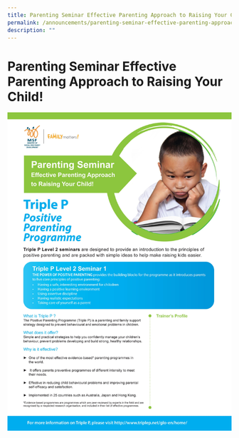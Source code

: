 ```yaml
---
title: Parenting Seminar Effective Parenting Approach to Raising Your Child!
permalink: /announcements/parenting-seminar-effective-parenting-approach-to-raising-your-child/
description: ""
---
```

# Parenting Seminar Effective Parenting Approach to Raising Your Child!

![](/images/Announcements/SEMINAR.jpg)
